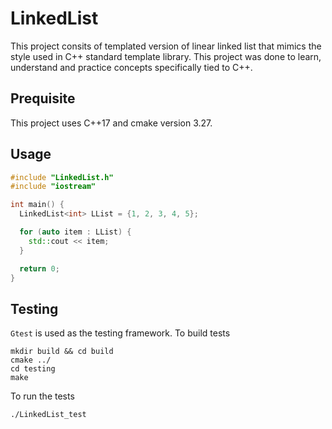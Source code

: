 # LinkedList 
This project consits of templated version of linear linked list that mimics the style used in C++ standard template library. 
This project was done to learn, understand and practice concepts specifically tied to C++. 

## Prequisite
This project uses C++17 and cmake version 3.27. 

## Usage 
```c++
#include "LinkedList.h"
#include "iostream"

int main() {
  LinkedList<int> LList = {1, 2, 3, 4, 5};

  for (auto item : LList) {
    std::cout << item;
  }

  return 0;
}
```

## Testing 
`Gtest` is used as the testing framework. To build tests

```
mkdir build && cd build
cmake ../
cd testing
make 
```

To run the tests

```
./LinkedList_test
```


